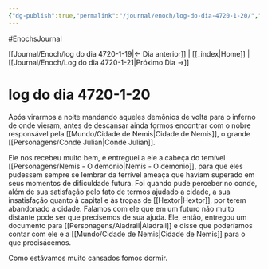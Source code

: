 ```yaml
---
{"dg-publish":true,"permalink":"/journal/enoch/log-do-dia-4720-1-20/","dgHomeLink":true,"dgPassFrontmatter":false}
---
```


#EnochsJournal 

[[Journal/Enoch/log do dia 4720-1-19|<- Dia anterior]] | [[_index|Home]] | [[Journal/Enoch/Log do dia 4720-1-21|Próximo Dia ->]]

# log do dia 4720-1-20
Após virarmos a noite mandando aqueles demônios de volta para o inferno de onde vieram, antes de descansar ainda formos encontrar com o nobre responsável pela [[Mundo/Cidade de Nemis|Cidade de Nemis]], o grande [[Personagens/Conde Julian|Conde Julian]].

Ele nos recebeu muito bem, e entreguei a ele a cabeça do temível [[Personagens/Nemis - O demonio|Nemis - O demonio]], para que eles pudessem sempre se lembrar da terrível ameaça que haviam superado em seus momentos de dificuldade futura.
Foi quando pude perceber no conde, além de sua satisfação pelo fato de termos ajudado a cidade, a sua insatisfação quanto à capital e às tropas de [[Hextor|Hextor]], por terem abandonado a cidade. 
Falamos com ele que em um futuro não muito distante pode ser que precisemos de sua ajuda. Ele, então, entregou um documento para [[Personagens/Aladrail|Aladrail]] e disse que poderíamos contar com ele e a [[Mundo/Cidade de Nemis|Cidade de Nemis]] para o que precisácemos.

Como estávamos muito cansados fomos dormir.
